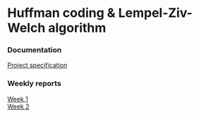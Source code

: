 # Huffman coding & Lempel-Ziv-Welch algorithm
### Documentation
[Project specification](https://github.com/mmatila/Huffman-LZW/blob/main/Documentation/definition.md)
### Weekly reports
[Week 1](https://github.com/mmatila/Huffman-LZW/blob/main/Documentation/weekly_reports/week_1.md)  
[Week 2](https://github.com/mmatila/Huffman-LZW/blob/main/Documentation/weekly_reports/week_2.md)
